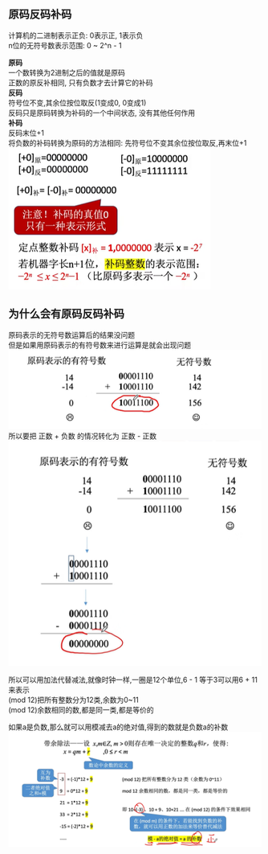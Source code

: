 ## 原码反码补码
计算机的二进制表示正负: 0表示正, 1表示负  
n位的无符号数表示范围: 0 ~ 2^n - 1  

**原码**  
一个数转换为2进制之后的值就是原码  
正数的原反补相同, 只有负数才去计算它的补码  
**反码**  
符号位不变,其余位按位取反(1变成0, 0变成1)  
反码只是原码转换为补码的一个中间状态, 没有其他任何作用  
**补码**  
反码末位+1  
将负数的补码转换为原码的方法相同: 先符号位不变其余位按位取反,再末位+1  
![](./img/img3.png)


## 为什么会有原码反码补码
原码表示的无符号数运算后的结果没问题  
但是如果用原码表示的有符号数来进行运算是就会出现问题
![](./img/img0.png)  
所以要把 正数 + 负数 的情况转化为 正数 - 正数  
![](./img/img1.png)  

所以可以用加法代替减法,就像时钟一样,一圈是12个单位,6 - 1 等于3可以用6 + 11来表示  
(mod 12)把所有整数分为12类,余数为0~11  
(mod 12)余数相同的数,都是同一类,都是等价的  

如果a是负数,那么就可以用模减去a的绝对值,得到的数就是负数a的补数
![](./img/img2.png)